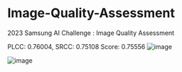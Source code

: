 # Image-Quality-Assessment
2023 Samsung AI Challenge : Image Quality Assessment

PLCC: 0.76004, SRCC: 0.75108
Score: 0.75556
![image](https://github.com/seok-AI/Domain-Adaptation/assets/85815265/e0f76cbc-6138-4371-aa3d-2d140714cf75)


![image](https://github.com/seok-AI/Image-Quality-Assessment/assets/85815265/43db4b7d-d614-4fed-b552-58e25d79b33d)
